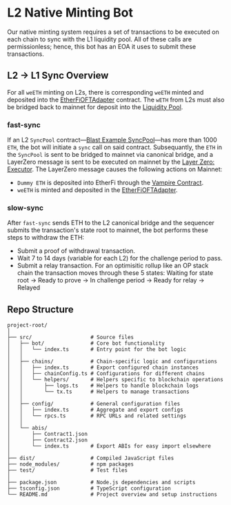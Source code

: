 # L2 Native Minting Bot
Our native minting system requires a set of transactions to be executed on each chain to sync with the L1 liquidity pool. All of these calls are permissionless; hence, this bot has an EOA it uses to submit these transactions.

## L2 -> L1 Sync Overview
For all `weETH` minting on L2s, there is corresponding `weETH` minted and deposited into the [EtherFiOFTAdapter](https://etherscan.io/address/0xFE7fe01F8B9A76803aF3750144C2715D9bcf7D0D) contract. The `wETH` from L2s must also be bridged back to mainnet for deposit into the [Liquidity Pool](https://etherscan.io/address/0x308861A430be4cce5502d0A12724771Fc6DaF216).

### fast-sync
If an L2 `SyncPool` contract—[Blast Example SyncPool](https://blastscan.io/address/0x52c4221cb805479954cde5accff8c4dcaf96623b)—has more than 1000 `ETH`, the bot will initiate a `sync` call on said contract. Subsequantly, the `ETH` in the `SyncPool` is sent to be bridged to mainnet via canonical bridge, and a LayerZero message is sent to be executed on mainnet by the [Layer Zero: Executor](https://etherscan.io/address/0xe93685f3bba03016f02bd1828badd6195988d950).
The LayerZero message causes the following actions on Mainnet:
- `Dummy ETH` is deposited into EtherFi through the [Vampire Contract](https://etherscan.io/address/0x9ffdf407cde9a93c47611799da23924af3ef764f).
- `weETH` is minted and deposited in the [EtherFiOFTAdapter](https://etherscan.io/address/0xFE7fe01F8B9A76803aF3750144C2715D9bcf7D0D).

### slow-sync
After `fast-sync` sends ETH to the L2 canonical bridge and the sequencer submits the transaction's state root to mainnet, the bot performs these steps to withdraw the ETH:
- Submit a proof of withdrawal transaction.
- Wait 7 to 14 days (variable for each L2) for the challenge period to pass.
- Submit a relay transaction.
For an optimisitic rollup like an OP stack chain the transaction moves through these 5 states:
Waiting for state root -> Ready to prove -> In challenge period -> Ready for relay -> Relayed

## Repo Structure
```
project-root/
│
├── src/                   # Source files
│   ├── bot/               # Core bot functionality
│   │   └── index.ts       # Entry point for the bot logic
│   │
│   ├── chains/            # Chain-specific logic and configurations
│   │   ├── index.ts       # Export configured chain instances
│   │   ├── chainConfig.ts # Configurations for different chains
│   │   └── helpers/       # Helpers specific to blockchain operations
│   │       ├── logs.ts    # Helpers to handle blockchain logs
│   │       └── tx.ts      # Helpers to manage transactions
│   │
│   ├── config/            # General configuration files
│   │   ├── index.ts       # Aggregate and export configs
│   │   └── rpcs.ts        # RPC URLs and related settings
│   │
│   └── abis/          
│       ├── Contract1.json
│       ├── Contract2.json
│       └── index.ts       # Export ABIs for easy import elsewhere
│
├── dist/                  # Compiled JavaScript files
├── node_modules/          # npm packages
├── test/                  # Test files
│
├── package.json           # Node.js dependencies and scripts
├── tsconfig.json          # TypeScript configuration
└── README.md              # Project overview and setup instructions
```
